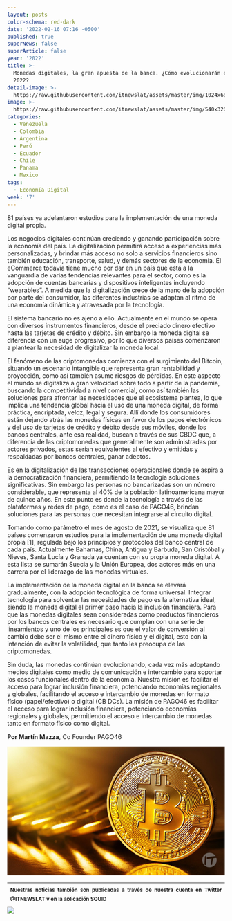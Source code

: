 ```yaml
---
layout: posts
color-schema: red-dark
date: '2022-02-16 07:16 -0500'
published: true
superNews: false
superArticle: false
year: '2022'
title: >-
  Monedas digitales, la gran apuesta de la banca. ¿Cómo evolucionarán en el
  2022?
detail-image: >-
  https://raw.githubusercontent.com/itnewslat/assets/master/img/1024x680/Bitcoin-g.jpg
image: >-
  https://raw.githubusercontent.com/itnewslat/assets/master/img/540x320/Bitcoin-p.jpg
categories:
  - Venezuela
  - Colombia
  - Argentina
  - Perú
  - Ecuador
  - Chile
  - Panama
  - Mexico
tags:
  - Economía Digital
week: '7'
---
```

81 países ya adelantaron estudios para la implementación de una moneda digital propia.

Los negocios digitales continúan creciendo y ganando participación sobre la economía del país. La digitalización permitirá acceso a experiencias más personalizadas, y brindar más acceso no solo a servicios financieros sino también educación, transporte, salud, y demás sectores de la economía. El eCommerce todavía tiene mucho por dar en un país que está a la vanguardia de varias tendencias relevantes para el sector, como es la adopción de cuentas bancarias y dispositivos inteligentes incluyendo “wearables”. A medida que la digitalización crece de la mano de la adopción por parte del consumidor, las diferentes industrias se adaptan al ritmo de una economía dinámica y atravesada por la tecnología.

El sistema bancario no es ajeno a ello. Actualmente en el mundo se opera con diversos instrumentos financieros, desde el preciado dinero efectivo hasta las tarjetas de crédito y débito. Sin embargo la moneda digital se diferencia con un auge progresivo, por lo que diversos países comenzaron a plantear la necesidad de digitalizar la moneda local. 

El fenómeno de las criptomonedas comienza con el surgimiento del Bitcoin, situando un escenario intangible que representa gran rentabilidad y proyección, como así también asume riesgos de pérdidas. En este aspecto el mundo se digitaliza a gran velocidad sobre todo a partir de la pandemia, buscando la competitividad a nivel comercial, como así también las soluciones para afrontar las necesidades que el ecosistema plantea, lo que implica una tendencia global hacia el uso de una moneda digital, de forma práctica, encriptada, veloz, legal y segura. Allí donde los consumidores están dejando atrás las monedas físicas en favor de los pagos electrónicos y del uso de tarjetas de crédito y débito desde sus móviles, donde los bancos centrales, ante esa realidad, buscan a través de sus CBDC que, a diferencia de las criptomonedas que generalmente son administradas por actores privados, estas serían equivalentes al efectivo y emitidas y respaldadas por bancos centrales, ganar adeptos.

Es en la digitalización de las transacciones operacionales donde se aspira a la democratización financiera, permitiendo la tecnología soluciones significativas. Sin embargo las personas no bancarizadas son un número considerable, que representa al 40% de la población latinoamericana mayor de quince años. En este punto es donde la tecnología a través de las plataformas y redes de pago, como es el caso de PAGO46, brindan soluciones para las personas que necesitan integrarse al circuito digital.

Tomando como parámetro el mes de agosto de 2021, se visualiza que 81 países comenzaron estudios para la implementación de una moneda digital propia [1], regulada bajo los principios y protocolos del banco central de cada país. Actualmente Bahamas, China, Antigua y Barbuda, San Cristóbal y Nieves, Santa Lucía y Granada ya cuentan con su propia moneda digital. A esta lista se sumarán Suecia y la Unión Europea, dos actores más en una carrera por el liderazgo de las monedas virtuales. 

La implementación de la moneda digital en la banca se elevará gradualmente, con la adopción tecnológica de forma universal. Integrar tecnología para solventar las necesidades de pago es la alternativa ideal, siendo la moneda digital el primer paso hacia la inclusión financiera. Para que las monedas digitales sean consideradas como productos financieros por los bancos centrales es necesario que cumplan con una serie de lineamientos y uno de los principales es que el valor de conversión al cambio debe ser el mismo entre el dinero físico y el digital, esto con la intención de evitar la volatilidad, que tanto les preocupa de las criptomonedas.

Sin duda, las monedas continúan evolucionando, cada vez más adoptando medios digitales como medio de comunicación e intercambio para soportar los casos funcionales dentro de la economía. Nuestra misión es facilitar el acceso para lograr inclusión financiera, potenciando economías regionales y globales, facilitando el acceso e intercambio de monedas en formato físico (papel/efectivo) o digital (CB DCs). La misión de PAGO46 es facilitar el acceso para lograr inclusión financiera, potenciando economías regionales y globales, permitiendo el acceso e intercambio de monedas tanto en formato físico como digital.

**Por Martín Mazza**, Co Founder PAGO46

![](https://raw.githubusercontent.com/itnewslat/assets/master/img/540x320/Bitcoin-p.jpg)

<table style="height: 42px;" width="569">
<tbody>
<tr>
<td style="text-align: justify;"><sub><strong>Nuestras noticias también son publicadas a través de nuestra cuenta en Twitter <a href="https://twitter.com/itnewslat?lang=es">@ITNEWSLAT</a> y en la aplicación <a href="https://squidapp.co/en/">SQUID</a></strong></sub></td>
</tr>
</tbody>
</table>

<img src="https://tracker.metricool.com/c3po.jpg?hash=56f88a41e39ab42c063cc51676587a04"/>